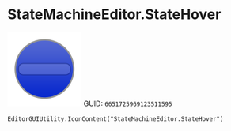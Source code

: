 # StateMachineEditor.StateHover
![](/img/StateMachineEditor.StateHover.png)
GUID: `6651725969123511595`
```
EditorGUIUtility.IconContent("StateMachineEditor.StateHover")
```
